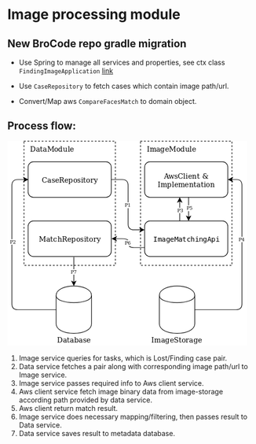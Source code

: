 # Image processing module

## New BroCode repo gradle migration

* Use Spring to manage all services and properties, see ctx class `FindingImageApplication`
[link](./src/main/java/com/epam/hackathon/image/FindingImageApplication.java)

* Use `CaseRepository` to fetch cases which contain image path/url.

* Convert/Map aws `CompareFacesMatch` to domain object.

## Process flow:

![Image of Process flow](../../doc/assets/BroCode-ImageFLow.png)

1. Image service queries for tasks, which is Lost/Finding case pair.
2. Data service fetches a pair along with corresponding image path/url to Image service.
3. Image service passes required info to Aws client service.
4. Aws client service fetch image binary data from image-storage according path provided by data service.
5. Aws client return match result.
6. Image service does necessary mapping/filtering, then passes result to Data service.
7. Data service saves result to metadata database.